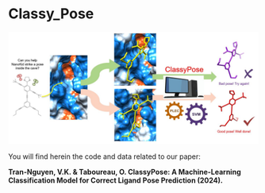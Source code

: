 # Classy_Pose

![Graphical_Abstract](https://github.com/vktrannguyen/Classy_Pose/blob/main/ClassyPose_GraphicalAbstract.jpg)

You will find herein the code and data related to our paper:

**Tran-Nguyen, V.K. & Taboureau, O. ClassyPose: A Machine-Learning Classification Model for Correct Ligand Pose Prediction (2024).**


